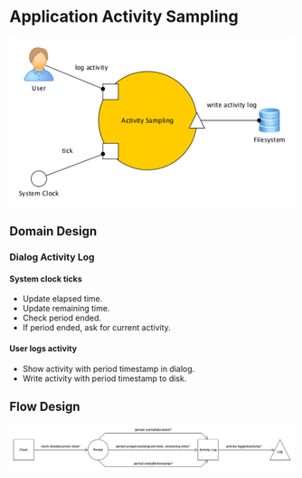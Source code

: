 # Application Activity Sampling

![Context diagram](context.png)

## Domain Design

### Dialog Activity Log

#### System clock ticks

*   Update elapsed time.
*   Update remaining time.
*   Check period ended.
*   If period ended, ask for current activity.

#### User logs activity

*   Show activity with period timestamp in dialog.
*   Write activity with period timestamp to disk.

## Flow Design

![Flow](flow-design.png)
